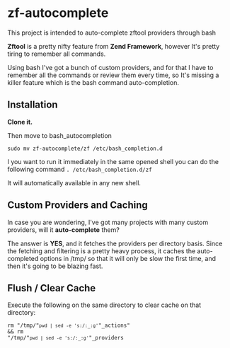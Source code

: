 zf-autocomplete
===============

This project is intended to auto-complete zftool providers through bash

**Zftool** is a pretty nifty feature from **Zend Framework**, however It's pretty tiring to remember all commands.

Using bash I've got a bunch of custom providers, and for that I have to remember all the commands or review them every time, so It's missing a killer feature which is the bash command auto-completion.

Installation
------------
**Clone it.**

Then move to bash_autocompletion

<code>sudo mv zf-autocomplete/zf /etc/bash_completion.d</code>

I you want to run it immediately in the same opened shell you can do the following command
<code>. /etc/bash_completion.d/zf</code>

It will automatically available in any new shell.

Custom Providers and Caching
----------------------------

In case you are wondering, I've got many projects with many custom providers, will it **auto-complete** them?

The answer is **YES**, and it fetches the providers per directory basis. Since the fetching and filtering is a pretty heavy process, it caches the auto-completed options in /tmp/ so that it will only be slow the first time, and then it's going to be blazing fast.

Flush / Clear Cache
-----------------
Execute the following on the same directory to clear cache on that directory:

<code>rm "/tmp/"`pwd | sed -e 's:/:_:g'`"_actions" && rm "/tmp/"`pwd | sed -e 's:/:_:g'`"_providers</code>
